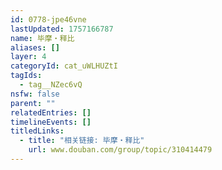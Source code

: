 ```yaml
---
id: 0778-jpe46vne
lastUpdated: 1757166787
name: 毕摩・释比
aliases: []
layer: 4
categoryId: cat_uWLHUZtI
tagIds:
  - tag__NZec6vQ
nsfw: false
parent: ""
relatedEntries: []
timelineEvents: []
titledLinks:
  - title: "相关链接: 毕摩・释比"
    url: www.douban.com/group/topic/310414479
---
```



